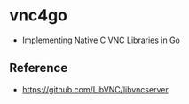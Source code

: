 # vnc4go
 - Implementing Native C VNC Libraries in Go
 
## Reference
- https://github.com/LibVNC/libvncserver
